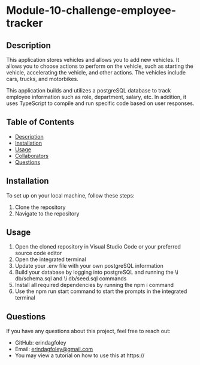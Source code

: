 # Module-10-challenge-employee-tracker

## Description
This application stores vehicles and allows you to add new vehicles. It allows you to choose actions to perform on the vehicle, such as starting the vehicle, accelerating the vehicle, and other actions. The vehicles include cars, trucks, and motorbikes. 

This application builds and utilizes a postgreSQL database to track employee information such as role, department, salary, etc. In addition, it uses TypeScript to compile and run specific code based on user responses.

## Table of Contents
- [Description](#description)
- [Installation](#installation)
- [Usage](#usage)
- [Collaborators](#collaborators)
- [Questions](#questions)

## Installation
To set up on your local machine, follow these steps:

1. Clone the repository
2. Navigate to the repository

## Usage
1. Open the cloned repository in Visual Studio Code or your preferred source code editor
2. Open the integrated terminal
3. Update your .env file with your own postgreSQL information
4. Build your database by logging into postgreSQL and running the \i db/schema.sql and \i db/seed.sql commands
5. Install all required dependencies by running the npm i command
6. Use the npm run start command to start the prompts in the integrated terminal

## Questions
If you have any questions about this project, feel free to reach out:
- GitHub: erindagfoley
- Email: erindagfoley@gmail.com
- You may view a tutorial on how to use this at https://
